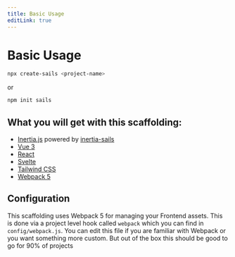 ```yaml
---
title: Basic Usage
editLink: true
---
```


# Basic Usage

```sh
npx create-sails <project-name>
```

or

```sh
npm init sails
```

## What you will get with this scaffolding:

- [Inertia.js](https://inertiajs.com) powered by [inertia-sails](https://github.com/sailscastshq/inertia-sails)
- [Vue 3](https://vuejs.org)
- [React](https://reactjs.org)
- [Svelte](https://svelte.dev)
- [Tailwind CSS](https://tailwindcss.com)
- [Webpack 5](https://webpack.js.org)

## Configuration

This scaffolding uses Webpack 5 for managing your Frontend assets. This is done via a project level hook called `webpack` which you can find in `config/webpack.js`. You can edit this file if you are familiar with Webpack or you want something more custom. But out of the box this should be good to go for 90% of projects
